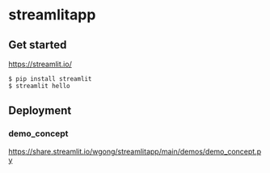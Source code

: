 # streamlitapp


## Get started
https://streamlit.io/

```
$ pip install streamlit
$ streamlit hello

```

## Deployment

### demo_concept

https://share.streamlit.io/wgong/streamlitapp/main/demos/demo_concept.py

